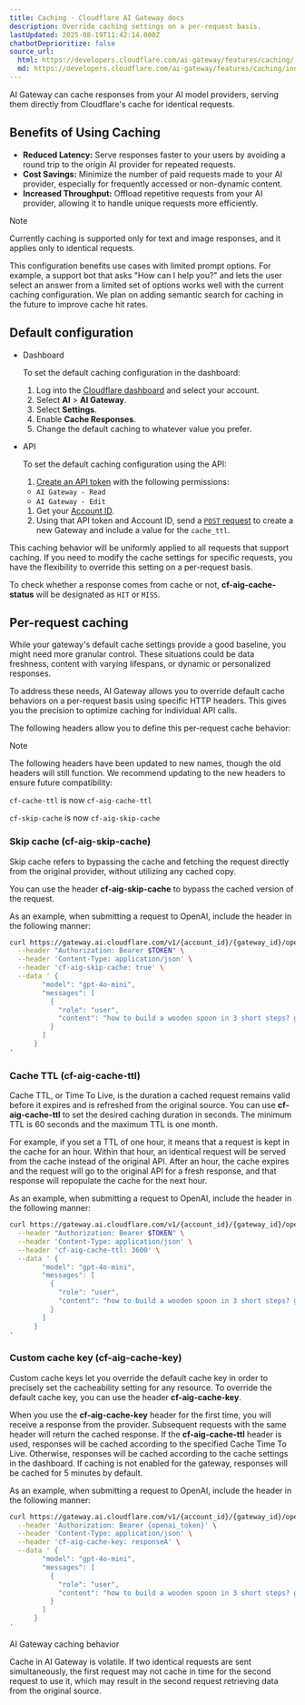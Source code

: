 ```yaml
---
title: Caching · Cloudflare AI Gateway docs
description: Override caching settings on a per-request basis.
lastUpdated: 2025-08-19T11:42:14.000Z
chatbotDeprioritize: false
source_url:
  html: https://developers.cloudflare.com/ai-gateway/features/caching/
  md: https://developers.cloudflare.com/ai-gateway/features/caching/index.md
---
```


AI Gateway can cache responses from your AI model providers, serving them directly from Cloudflare's cache for identical requests.

## Benefits of Using Caching

* **Reduced Latency:** Serve responses faster to your users by avoiding a round trip to the origin AI provider for repeated requests.
* **Cost Savings:** Minimize the number of paid requests made to your AI provider, especially for frequently accessed or non-dynamic content.
* **Increased Throughput:** Offload repetitive requests from your AI provider, allowing it to handle unique requests more efficiently.

Note

Currently caching is supported only for text and image responses, and it applies only to identical requests.

This configuration benefits use cases with limited prompt options. For example, a support bot that asks "How can I help you?" and lets the user select an answer from a limited set of options works well with the current caching configuration. We plan on adding semantic search for caching in the future to improve cache hit rates.

## Default configuration

* Dashboard

  To set the default caching configuration in the dashboard:

  1. Log into the [Cloudflare dashboard](https://dash.cloudflare.com/) and select your account.
  2. Select **AI** > **AI Gateway**.
  3. Select **Settings**.
  4. Enable **Cache Responses**.
  5. Change the default caching to whatever value you prefer.

* API

  To set the default caching configuration using the API:

  1. [Create an API token](https://developers.cloudflare.com/fundamentals/api/get-started/create-token/) with the following permissions:

  * `AI Gateway - Read`
  * `AI Gateway - Edit`

  1. Get your [Account ID](https://developers.cloudflare.com/fundamentals/account/find-account-and-zone-ids/).
  2. Using that API token and Account ID, send a [`POST` request](https://developers.cloudflare.com/api/resources/ai_gateway/methods/create/) to create a new Gateway and include a value for the `cache_ttl`.

This caching behavior will be uniformly applied to all requests that support caching. If you need to modify the cache settings for specific requests, you have the flexibility to override this setting on a per-request basis.

To check whether a response comes from cache or not, **cf-aig-cache-status** will be designated as `HIT` or `MISS`.

## Per-request caching

While your gateway's default cache settings provide a good baseline, you might need more granular control. These situations could be data freshness, content with varying lifespans, or dynamic or personalized responses.

To address these needs, AI Gateway allows you to override default cache behaviors on a per-request basis using specific HTTP headers. This gives you the precision to optimize caching for individual API calls.

The following headers allow you to define this per-request cache behavior:

Note

The following headers have been updated to new names, though the old headers will still function. We recommend updating to the new headers to ensure future compatibility:

`cf-cache-ttl` is now `cf-aig-cache-ttl`

`cf-skip-cache` is now `cf-aig-skip-cache`

### Skip cache (cf-aig-skip-cache)

Skip cache refers to bypassing the cache and fetching the request directly from the original provider, without utilizing any cached copy.

You can use the header **cf-aig-skip-cache** to bypass the cached version of the request.

As an example, when submitting a request to OpenAI, include the header in the following manner:

```bash
curl https://gateway.ai.cloudflare.com/v1/{account_id}/{gateway_id}/openai/chat/completions \
  --header "Authorization: Bearer $TOKEN" \
  --header 'Content-Type: application/json' \
  --header 'cf-aig-skip-cache: true' \
  --data ' {
        "model": "gpt-4o-mini",
        "messages": [
          {
            "role": "user",
            "content": "how to build a wooden spoon in 3 short steps? give as short as answer as possible"
          }
        ]
      }
'
```

### Cache TTL (cf-aig-cache-ttl)

Cache TTL, or Time To Live, is the duration a cached request remains valid before it expires and is refreshed from the original source. You can use **cf-aig-cache-ttl** to set the desired caching duration in seconds. The minimum TTL is 60 seconds and the maximum TTL is one month.

For example, if you set a TTL of one hour, it means that a request is kept in the cache for an hour. Within that hour, an identical request will be served from the cache instead of the original API. After an hour, the cache expires and the request will go to the original API for a fresh response, and that response will repopulate the cache for the next hour.

As an example, when submitting a request to OpenAI, include the header in the following manner:

```bash
curl https://gateway.ai.cloudflare.com/v1/{account_id}/{gateway_id}/openai/chat/completions \
  --header "Authorization: Bearer $TOKEN" \
  --header 'Content-Type: application/json' \
  --header 'cf-aig-cache-ttl: 3600' \
  --data ' {
        "model": "gpt-4o-mini",
        "messages": [
          {
            "role": "user",
            "content": "how to build a wooden spoon in 3 short steps? give as short as answer as possible"
          }
        ]
      }
'
```

### Custom cache key (cf-aig-cache-key)

Custom cache keys let you override the default cache key in order to precisely set the cacheability setting for any resource. To override the default cache key, you can use the header **cf-aig-cache-key**.

When you use the **cf-aig-cache-key** header for the first time, you will receive a response from the provider. Subsequent requests with the same header will return the cached response. If the **cf-aig-cache-ttl** header is used, responses will be cached according to the specified Cache Time To Live. Otherwise, responses will be cached according to the cache settings in the dashboard. If caching is not enabled for the gateway, responses will be cached for 5 minutes by default.

As an example, when submitting a request to OpenAI, include the header in the following manner:

```bash
curl https://gateway.ai.cloudflare.com/v1/{account_id}/{gateway_id}/openai/chat/completions \
  --header 'Authorization: Bearer {openai_token}' \
  --header 'Content-Type: application/json' \
  --header 'cf-aig-cache-key: responseA' \
  --data ' {
        "model": "gpt-4o-mini",
        "messages": [
          {
            "role": "user",
            "content": "how to build a wooden spoon in 3 short steps? give as short as answer as possible"
          }
        ]
      }
'
```

AI Gateway caching behavior

Cache in AI Gateway is volatile. If two identical requests are sent simultaneously, the first request may not cache in time for the second request to use it, which may result in the second request retrieving data from the original source.
